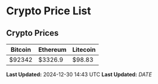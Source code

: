 # Crypto Price List

## Crypto Prices
| Bitcoin | Ethereum | Litecoin |
| ------- | -------- | -------- |
| $92342 | $3326.9 | $98.83 |
**Last Updated:** 2024-12-30 14:43 UTC
**Last Updated:** $DATE$
